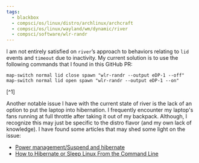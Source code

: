 ```yaml
---
tags:
  - blackbox
  - compsci/os/linux/distro/archlinux/archcraft
  - compsci/os/linux/wayland/wm/dynamic/river
  - compsci/software/wlr-randr
---
```

I am not entirely satisfied on `river`’s approach to behaviors relating to `lid` events and `timeout` due to inactivity. My current solution is to use the following commands that I found in this GitHub PR:
```
map-switch normal lid close spawn "wlr-randr --output eDP-1 --off"
map-switch normal lid open spawn "wlr-randr --output eDP-1 --on"
```
[^1]

Another notable issue I have with the current state of river is the lack of an option to put the laptop into hibernation. I frequently encounter my laptop's fans running at full throttle after taking it out of my backpack. Although, I recognize this may just be specific to the distro flavor (and my own lack of knowledge). I have found some articles that may shed some light on the issue:
- [Power management/Suspend and hibernate](https://wiki.archlinux.org/title/Power_management/Suspend_and_hibernate)
- [How to Hibernate or Sleep Linux From the Command Line](https://www.howtogeek.com/devops/how-to-hibernate-or-sleep-linux-from-the-command-line/)